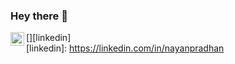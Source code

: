 ### Hey there 👋

[<img align="left" alt="nayanpradhan@linkedin | LinkedIn" width="22px" src="https://cdn.jsdelivr.net/npm/simple-icons@v3/icons/linkedin.svg" />][linkedin]
<br />
[linkedin]: https://linkedin.com/in/nayanpradhan

<!---
Here are some ideas to get you started:

- 🔭 I’m currently working on ...
- 🌱 I’m currently learning ...
- 👯 I’m looking to collaborate on ...
- 🤔 I’m looking for help with ...
- 💬 Ask me about ...
- 📫 How to reach me: ...
- 😄 Pronouns: ...
- ⚡ Fun fact: ...
-->
